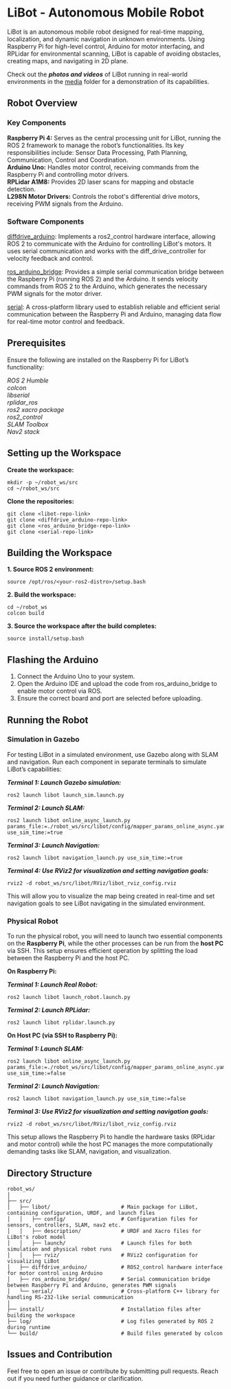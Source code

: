 # LiBot - Autonomous Mobile Robot

LiBot is an autonomous mobile robot designed for real-time mapping, localization, and dynamic navigation in unknown environments. Using Raspberry Pi for high-level control, Arduino for motor interfacing, and RPLidar for environmental scanning, LiBot is capable of avoiding obstacles, creating maps, and navigating in 2D plane.

Check out the ***photos and videos*** of LiBot running in real-world environments in the [media](https://github.com/mohitgpt07/libot/tree/main/media) folder for a demonstration of its capabilities.

## Robot Overview
### Key Components
**Raspberry Pi 4:** Serves as the central processing unit for LiBot, running the ROS 2 framework to manage the robot’s functionalities. Its key responsibilities include: Sensor Data Processing, Path Planning, Communication, Control and Coordination.    
**Arduino Uno:** Handles motor control, receiving commands from the Raspberry Pi and controlling motor drivers.  
**RPLidar A1M8:** Provides 2D laser scans for mapping and obstacle detection.  
**L298N Motor Drivers:** Controls the robot's differential drive motors, receiving PWM signals from the Arduino.  

### Software Components
[diffdrive_arduino](https://github.com/mohitgpt07/diffdrive_arduino): Implements a ros2_control hardware interface, allowing ROS 2 to communicate with the Arduino for controlling LiBot's motors. It uses serial communication and works with the diff_drive_controller for velocity feedback and control.

[ros_arduino_bridge](https://github.com/mohitgpt07/ros_arduino_bridge): Provides a simple serial communication bridge between the Raspberry Pi (running ROS 2) and the Arduino. It sends velocity commands from ROS 2 to the Arduino, which generates the necessary PWM signals for the motor driver.

[serial](https://github.com/mohitgpt07/serial): A cross-platform library used to establish reliable and efficient serial communication between the Raspberry Pi and Arduino, managing data flow for real-time motor control and feedback.

## Prerequisites
Ensure the following are installed on the Raspberry Pi for LiBot’s functionality:  

*ROS 2 Humble*  
*colcon*  
*libserial*  
*rplidar_ros*  
*ros2 xacro package*  
*ros2_control*  
*SLAM Toolbox*  
*Nav2 stack*

## Setting up the Workspace
**Create the workspace:**
```
mkdir -p ~/robot_ws/src
cd ~/robot_ws/src
```

**Clone the repositories:**
```
git clone <libot-repo-link>
git clone <diffdrive_arduino-repo-link>
git clone <ros_arduino_bridge-repo-link>
git clone <serial-repo-link>
```

## Building the Workspace
**1. Source ROS 2 environment:**
```
source /opt/ros/<your-ros2-distro>/setup.bash
```

**2. Build the workspace:**
```
cd ~/robot_ws
colcon build
```

**3. Source the workspace after the build completes:**
```
source install/setup.bash
```

## Flashing the Arduino
1. Connect the Arduino Uno to your system.
2. Open the Arduino IDE and upload the code from ros_arduino_bridge to enable motor control via ROS.
3. Ensure the correct board and port are selected before uploading.

## Running the Robot
### Simulation in Gazebo
For testing LiBot in a simulated environment, use Gazebo along with SLAM and navigation.
Run each component in separate terminals to simulate LiBot’s capabilities:

***Terminal 1: Launch Gazebo simulation:***
```
ros2 launch libot launch_sim.launch.py
```

***Terminal 2: Launch SLAM:***
```
ros2 launch libot online_async_launch.py params_file:=./robot_ws/src/libot/config/mapper_params_online_async.yaml use_sim_time:=true
```

***Terminal 3: Launch Navigation:***
```
ros2 launch libot navigation_launch.py use_sim_time:=true
```

***Terminal 4: Use RViz2 for visualization and setting navigation goals:***
```
rviz2 -d robot_ws/src/libot/RViz/libot_rviz_config.rviz
```
This will allow you to visualize the map being created in real-time and set navigation goals to see LiBot navigating in the simulated environment.

### Physical Robot
To run the physical robot, you will need to launch two essential components on the **Raspberry Pi**, while the other processes can be run from the **host PC** via SSH. This setup ensures efficient operation by splitting the load between the Raspberry Pi and the host PC.

**On Raspberry Pi:**  

***Terminal 1: Launch Real Robot:***
```
ros2 launch libot launch_robot.launch.py
```

***Terminal 2: Launch RPLidar:***
```
ros2 launch libot rplidar.launch.py
```

**On Host PC (via SSH to Raspberry Pi):**

***Terminal 1: Launch SLAM:***
```
ros2 launch libot online_async_launch.py params_file:=./robot_ws/src/libot/config/mapper_params_online_async.yaml use_sim_time:=false
```

***Terminal 2: Launch Navigation:***
```
ros2 launch libot navigation_launch.py use_sim_time:=false
```

***Terminal 3: Use RViz2 for visualization and setting navigation goals:***
```
rviz2 -d robot_ws/src/libot/RViz/libot_rviz_config.rviz
```
This setup allows the Raspberry Pi to handle the hardware tasks (RPLidar and motor control) while the host PC manages the more computationally demanding tasks like SLAM, navigation, and visualization.  


## Directory Structure
```
robot_ws/
│
├── src/
│   ├── libot/                       # Main package for LiBot, containing configuration, URDF, and launch files
│   │   ├── config/                  # Configuration files for sensors, controllers, SLAM, nav2 etc.
│   │   ├── description/             # URDF and Xacro files for LiBot's robot model
│   │   ├── launch/                  # Launch files for both simulation and physical robot runs
│   │   ├── rviz/                    # RViz2 configuration for visualizing LiBot
│   ├── diffdrive_arduino/           # ROS2_control hardware interface for motor control using Arduino
│   ├── ros_arduino_bridge/          # Serial communication bridge between Raspberry Pi and Arduino, generates PWM signals
│   └── serial/                      # Cross-platform C++ library for handling RS-232-like serial communication
│
├── install/                         # Installation files after building the workspace
├── log/                             # Log files generated by ROS 2 during runtime
└── build/                           # Build files generated by colcon
```

## Issues and Contribution
Feel free to open an issue or contribute by submitting pull requests. Reach out if you need further guidance or clarification.


